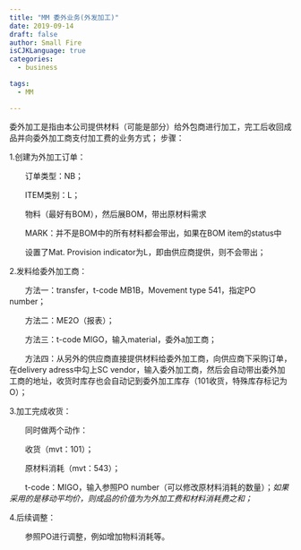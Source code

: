 ```yaml
---
title: "MM 委外业务(外发加工)"
date: 2019-09-14
draft: false
author: Small Fire
isCJKLanguage: true
categories: 
  - business

tags: 
  - MM

---
```


委外加工是指由本公司提供材料（可能是部分）给外包商进行加工，完工后收回成品并向委外加工商支付加工费的业务方式；
步骤：

1.创建为外加工订单：

　　订单类型：NB；

　　ITEM类别：L；

　　物料（最好有BOM），然后展BOM，带出原材料需求

　　MARK：并不是BOM中的所有材料都会带出，如果在BOM item的status中

　　设置了Mat. Provision indicator为L，即由供应商提供，则不会带出；

2.发料给委外加工商：

　　方法一：transfer，t-code MB1B，Movement type 541，指定PO number；

　　方法二：ME2O（报表）；

　　方法三：t-code MIGO，输入material，委外a加工商；

　　方法四：从另外的供应商直接提供材料给委外加工商，向供应商下采购订单，在delivery adress中勾上SC vendor，输入委外加工商，然后会自动带出委外加工商的地址，收货时库存也会自动记到委外加工库存（101收货，特殊库存标记为O）；

3.加工完成收货：

　　同时做两个动作：

　　收货（mvt：101）；

　　原材料消耗（mvt：543）；

　　t-code：MIGO，输入参照PO number（可以修改原材料消耗的数量）；*如果采用的是移动平均价，则成品的价值为为外加工费和材料消耗费之和；*

4.后续调整：

　　参照PO进行调整，例如增加物料消耗等。